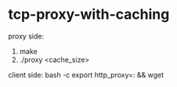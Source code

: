 # tcp-proxy-with-caching


proxy side:

1. make 
2. ./proxy <cache_size>

client side:
bash -c export http_proxy=<hostname>:<port> 
  && wget <url to cache>

